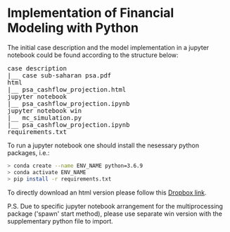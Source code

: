 # Implementation of Financial Modeling with Python

The initial case description and the model implementation in a jupyter notebook could be found according to the structure below:

<pre>
case description
|__ case sub-saharan psa.pdf
html
|__ psa_cashflow_projection.html
jupyter notebook
|__ psa_cashflow_projection.ipynb
jupyter notebook win
|__ mc_simulation.py
|__ psa_cashflow_projection.ipynb
requirements.txt
</pre>

To run a jupyter notebook one should install the nesessary python packages, i.e.:

``` bash
> conda create --name ENV_NAME python=3.6.9
> conda activate ENV_NAME
> pip install -r requirements.txt
```

To directly download an html version please follow this [Dropbox link](https://www.dropbox.com/s/fnumk7anx4zgg7j/psa_cashflow_projection.html?dl=1).

P.S. Due to specific jupyter notebook arrangement for the multiprocessing package ('spawn' start method), please use separate win version with the supplementary python file to import.